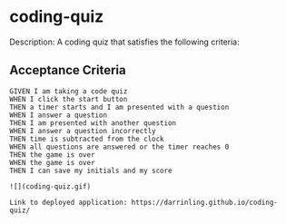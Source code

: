 # coding-quiz

Description: A coding quiz that satisfies the following criteria:

  ## Acceptance Criteria

  ```
  GIVEN I am taking a code quiz
  WHEN I click the start button
  THEN a timer starts and I am presented with a question
  WHEN I answer a question
  THEN I am presented with another question
  WHEN I answer a question incorrectly
  THEN time is subtracted from the clock
  WHEN all questions are answered or the timer reaches 0
  THEN the game is over
  WHEN the game is over
  THEN I can save my initials and my score

![](coding-quiz.gif)

Link to deployed application: https://darrinling.github.io/coding-quiz/
